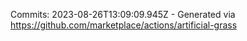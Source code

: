 Commits: 2023-08-26T13:09:09.945Z - Generated via https://github.com/marketplace/actions/artificial-grass
<br>
